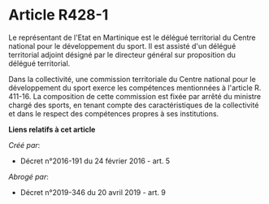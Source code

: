 # Article R428-1

Le représentant de l'Etat en Martinique est le délégué territorial du Centre national pour le développement du sport. Il est
assisté d'un délégué territorial adjoint désigné par le directeur général sur proposition du délégué territorial. 

Dans la collectivité, une commission territoriale du Centre national pour le développement du sport exerce les compétences
mentionnées à l'article R. 411-16. La composition de cette commission est fixée par arrêté du ministre chargé des sports, en
tenant compte des caractéristiques de la collectivité et dans le respect des compétences propres à ses institutions.

**Liens relatifs à cet article**

_Créé par_:

  - Décret n°2016-191 du 24 février 2016 - art. 5

_Abrogé par_:

  - Décret n°2019-346 du 20 avril 2019 - art. 9
